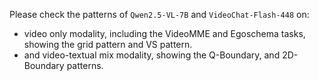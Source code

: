 Please check the patterns of `Qwen2.5-VL-7B` and `VideoChat-Flash-448` on:
- video only modality, including the VideoMME and Egoschema tasks, showing the grid pattern and VS pattern.
- and video-textual mix modality, showing the Q-Boundary, and 2D-Boundary patterns.
